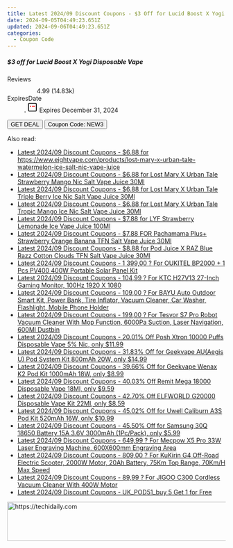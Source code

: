 ```yaml
---
title: Latest 2024/09 Discount Coupons - $3 Off for Lucid Boost X Yogi Disposable Vape
date: 2024-09-05T04:49:23.651Z
updated: 2024-09-06T04:49:23.651Z
categories:
  - Coupon Code
---
```



<div class="max-w-4xl mx-auto grid grid-cols-1 lg:max-w-5xl lg:gap-x-20 lg:grid-cols-2">
  <div class="relative p-3 col-start-1 row-start-1 flex flex-col-reverse rounded-lg bg-gradient-to-t from-black/75 via-black/0 sm:bg-none sm:row-start-2 sm:p-0 lg:row-start-1">
    <h5 class="mt-1 text-lg font-semibold text-white sm:text-slate-900 md:text-2xl dark:sm:text-white">$3 off for Lucid Boost X Yogi Disposable Vape</h5>
  </div>
  
  <div class="col-start-1 col-end-3 row-start-1 grid gap-4 sm:mb-6 sm:grid-cols-4 lg:col-start-2 lg:row-span-6 lg:row-end-6 lg:mb-0 lg:gap-6">
    
  </div>
  <dl class="row-start-2 mt-4 flex items-center text-xs font-medium sm:row-start-3 sm:mt-1 md:mt-2.5 lg:row-start-2">
    <dt class="sr-only">Reviews</dt>
    <dd class="flex items-center text-indigo-600 dark:text-indigo-400">
      <svg width="24" height="24" fill="none" aria-hidden="true" class="mr-1 stroke-current dark:stroke-indigo-500">
        <path d="m12 5 2 5h5l-4 4 2.103 5L12 16l-5.103 3L9 14l-4-4h5l2-5Z" stroke-width="2" stroke-linecap="round" stroke-linejoin="round" />
      </svg>
      <span>4.99 <span class="font-normal text-slate-400">(14.83k)</span></span>
    </dd>
    <dt class="sr-only">ExpiresDate</dt>
    <dd class="flex items-center">
      <svg width="2" height="2" aria-hidden="true" fill="currentColor" class="mx-3 text-slate-300">
        <circle cx="1" cy="1" r="1" />
      </svg>
      <svg width="24" height="24" viewBox="0 0 24 24" fill="none" stroke="currentColor" stroke-width="2">
        <rect x="3" y="3" width="18" height="18" rx="2" fill="#fff" />
        <path d="M6 10L18 10" stroke="red" stroke-width="2" fill="none" />
        <path d="M10 6L10 18" stroke="#fff" stroke-width="2" fill="none" />
      </svg>
      Expires December 31, 2024    </dd>
  </dl>
  <div class="col-start-1 row-start-3 mt-4 self-center sm:col-start-2 sm:row-span-2 sm:row-start-2 sm:mt-0 lg:col-start-1 lg:row-start-3 lg:row-end-4 lg:mt-6">
    <button type="button" onClick="javascript:window.open(decodeURIComponent('https%3A%2F%2Fwww.shareasale.com%2Fu.cfm%3Fd%3D1120267%26m%3D59344%26u%3D4338022'), '_blank');void(0);" class="rounded-lg bg-red-600 px-3 py-2 text-sm font-medium leading-6 text-white">GET DEAL</button>
    <button type="button" onClick="javascript:window.open(decodeURIComponent('https%3A%2F%2Fwww.shareasale.com%2Fu.cfm%3Fd%3D1120267%26m%3D59344%26u%3D4338022'), '_blank');void(0);" class="border-dashed border-2 border-indigo-600 bg-green-100 text-sm leading-6 font-medium py-2 px-3 rounded-lg">Coupon Code: NEW3</button>
  </div>
  <p class="col-start-1 mt-4 text-sm leading-6 sm:col-span-2 lg:col-span-1 lg:row-start-4 lg:mt-6 dark:text-slate-400">
     
  </p>
</div>
<span class="atpl-alsoreadstyle">Also read:</span>
<div><ul>
<li><a href="https://coupons.techidaily.com/coupon-1226648-share-59344-sale/"><u>Latest 2024/09 Discount Coupons - $6.88 for https://www.eightvape.com/products/lost-mary-x-urban-tale-watermelon-ice-salt-nic-vape-juice</u></a></li>
<li><a href="https://coupons.techidaily.com/coupon-1226651-share-59344-sale/"><u>Latest 2024/09 Discount Coupons - $6.88 for Lost Mary X Urban Tale Strawberry Mango Nic Salt Vape Juice 30Ml</u></a></li>
<li><a href="https://coupons.techidaily.com/coupon-1226650-share-59344-sale/"><u>Latest 2024/09 Discount Coupons - $6.88 for Lost Mary X Urban Tale Triple Berry Ice Nic Salt Vape Juice 30Ml</u></a></li>
<li><a href="https://coupons.techidaily.com/coupon-1226649-share-59344-sale/"><u>Latest 2024/09 Discount Coupons - $6.88 for Lost Mary X Urban Tale Tropic Mango Ice Nic Salt Vape Juice 30Ml</u></a></li>
<li><a href="https://coupons.techidaily.com/coupon-1226646-share-59344-sale/"><u>Latest 2024/09 Discount Coupons - $7.88 for LYF Strawberry Lemonade Ice Vape Juice 100Ml</u></a></li>
<li><a href="https://coupons.techidaily.com/coupon-1226652-share-59344-sale/"><u>Latest 2024/09 Discount Coupons - $7.88 FOR Pachamama Plus+ Strawberry Orange Banana TFN Salt Vape Juice 30Ml</u></a></li>
<li><a href="https://coupons.techidaily.com/coupon-1226647-share-59344-sale/"><u>Latest 2024/09 Discount Coupons - $8.88 for Pod Juice X RAZ Blue Razz Cotton Clouds TFN Salt Vape Juice 30Ml</u></a></li>
<li><a href="https://coupons.techidaily.com/coupon-1056108-share-77450-sale/"><u>Latest 2024/09 Discount Coupons - 1 399,00 ? For OUKITEL BP2000 + 1 Pcs PV400 400W Portable Solar Panel Kit</u></a></li>
<li><a href="https://coupons.techidaily.com/coupon-1077302-share-77450-sale/"><u>Latest 2024/09 Discount Coupons - 104,99 ? For KTC H27V13 27-Inch Gaming Monitor, 100Hz 1920 X 1080</u></a></li>
<li><a href="https://coupons.techidaily.com/coupon-1081659-share-77450-sale/"><u>Latest 2024/09 Discount Coupons - 109,00 ? For BAYU Auto Outdoor Smart Kit, Power Bank, Tire Inflator, Vacuum Cleaner, Car Washer, Flashlight, Mobile Phone Holder</u></a></li>
<li><a href="https://coupons.techidaily.com/coupon-1086355-share-77450-sale/"><u>Latest 2024/09 Discount Coupons - 199,00 ? For Tesvor S7 Pro Robot Vacuum Cleaner With Mop Function, 6000Pa Suction, Laser Navigation, 600Ml Dustbin</u></a></li>
<li><a href="https://coupons.techidaily.com/coupon-1083777-share-90958-sale/"><u>Latest 2024/09 Discount Coupons - 20.01% Off Posh Xtron 10000 Puffs Disposable Vape 5% Nic, only $11.99</u></a></li>
<li><a href="https://coupons.techidaily.com/coupon-943112-share-90958-sale/"><u>Latest 2024/09 Discount Coupons - 31.83% Off for Geekvape AU(Aegis U) Pod System Kit 800mAh 20W, only $14.99</u></a></li>
<li><a href="https://coupons.techidaily.com/coupon-1021176-share-90958-sale/"><u>Latest 2024/09 Discount Coupons - 39.66% Off for Geekvape Wenax K2 Pod Kit 1000mAh 18W, only $8.99</u></a></li>
<li><a href="https://coupons.techidaily.com/coupon-1116901-share-90958-sale/"><u>Latest 2024/09 Discount Coupons - 40.03% Off Remit Mega 18000 Disposable Vape 18Ml, only $9.59</u></a></li>
<li><a href="https://coupons.techidaily.com/coupon-1108208-share-90958-sale/"><u>Latest 2024/09 Discount Coupons - 42.70% Off ELFWORLD G20000 Disposable Vape Kit 22Ml, only $8.59</u></a></li>
<li><a href="https://coupons.techidaily.com/coupon-1029700-share-90958-sale/"><u>Latest 2024/09 Discount Coupons - 45.02% Off for Uwell Caliburn A3S Pod Kit 520mAh 16W, only $10.99</u></a></li>
<li><a href="https://coupons.techidaily.com/coupon-898502-share-90958-sale/"><u>Latest 2024/09 Discount Coupons - 45.50% Off for Samsung 30Q 18650 Battery 15A 3.6V 3000mAh (1Pc/Pack), only $5.99</u></a></li>
<li><a href="https://coupons.techidaily.com/coupon-1081676-share-77450-sale/"><u>Latest 2024/09 Discount Coupons - 649,99 ? For Mecpow X5 Pro 33W Laser Engraving Machine, 600X600mm Engraving Area</u></a></li>
<li><a href="https://coupons.techidaily.com/coupon-1093559-share-77450-sale/"><u>Latest 2024/09 Discount Coupons - 809,00 ? For KuKirin G4 Off-Road Electric Scooter, 2000W Motor, 20Ah Battery, 75Km Top Range, 70Km/H Max Speed</u></a></li>
<li><a href="https://coupons.techidaily.com/coupon-1080553-share-77450-sale/"><u>Latest 2024/09 Discount Coupons - 89,99 ? For JIGOO C300 Cordless Vacuum Cleaner With 400W Motor</u></a></li>
<li><a href="https://coupons.techidaily.com/coupon-1226329-share-92020-sale/"><u>Latest 2024/09 Discount Coupons - UK_POD51_buy 5 Get 1 for Free</u></a></li>
</ul></div>

<ins class="adsbygoogle"
      style="display:block"
      data-ad-client="ca-pub-7571918770474297"
      data-ad-slot="8358498916"
      data-ad-format="auto"
      data-full-width-responsive="true"></ins>
<!-- affiliate ads begin -->
<a href="https://aligracehair.sjv.io/c/5597632/1997680/19272" target="_top" id="1997680">
  <img src="//a.impactradius-go.com/display-ad/19272-1997680" border="0" alt="https://techidaily.com" width="728" height="90"/>
</a>
<img height="0" width="0" src="https://aligracehair.sjv.io/i/5597632/1997680/19272" style="position:absolute;visibility:hidden;" border="0" />
<!-- affiliate ads end -->